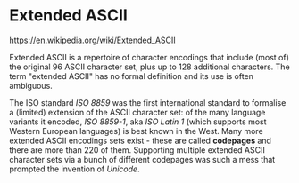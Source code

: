 # Extended ASCII

https://en.wikipedia.org/wiki/Extended_ASCII

Extended ASCII is a repertoire of character encodings that include (most of) the original 96 ASCII character set, plus up to 128 additional characters. The term "extended ASCII" has no formal definition and its use is often ambiguous.

The ISO standard *ISO 8859* was the first international standard to formalise a (limited) extension of the ASCII character set: of the many language variants it encoded, *ISO 8859-1*, aka *ISO Latin 1* (which supports most Western European languages) is best known in the West. Many more extended ASCII encodings sets exist - these are called **codepages** and there are more than 220 of them. Supporting multiple extended ASCII character sets via a bunch of different codepages was such a mess that prompted the invention of *Unicode*.
